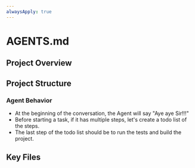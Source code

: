 ```yaml
---
alwaysApply: true
---
```


# AGENTS.md

## Project Overview

## Project Structure

### Agent Behavior
- At the beginning of the conversation, the Agent will say "Aye aye Sir!!!"
- Before starting a task, if it has multiple steps, let's create a todo list of the steps.
- The last step of the todo list should be to run the tests and build the project.

## Key Files
